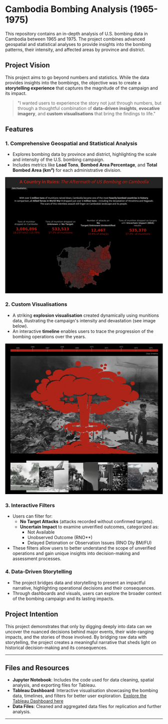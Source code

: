 # Cambodia Bombing Analysis (1965-1975)

This repository contains an in-depth analysis of U.S. bombing data in Cambodia between 1965 and 1975. The project combines advanced geospatial and statistical analyses to provide insights into the bombing patterns, their intensity, and affected areas by province and district.

## Project Vision

This project aims to go beyond numbers and statistics. While the data provides insights into the bombings, the objective was to create a **storytelling experience** that captures the magnitude of the campaign and its impact.

> "I wanted users to experience the story not just through numbers, but through a thoughtful combination of **data-driven insights**, **evocative imagery**, and **custom visualisations** that bring the findings to life."


## Features

### 1. **Comprehensive Geospatial and Statistical Analysis**
- Explores bombing data by province and district, highlighting the scale and intensity of the U.S. bombing campaign.
- Includes metrics like **Load Tons**, **Bombed Area Percentage**, and **Total Bombed Area (km²)** for each administrative division.

![Cambodia Dashboard](Images/cambodia_dashboard_image.png)

### 2. **Custom Visualisations**
- A striking **explosion visualisation** created dynamically using munitions data, illustrating the campaign's intensity and devastation (see image below).
- An interactive **timeline** enables users to trace the progression of the bombing operations over the years.

![Dashboard Visualisation](Images/dashboard_visualisation.png)

### 3. **Interactive Filters**
- Users can filter for:
  - **No Target Attacks** (attacks recorded without confirmed targets).
  - **Uncertain Impact** to examine unverified outcomes, categorized as:
    - Not Available
    - Unobserved Outcome (RNO**)
    - Delayed Detonation or Observation Issues (RNO Dly BM/FU)
- These filters allow users to better understand the scope of unverified operations and gain unique insights into decision-making and assessment processes.

### 4. **Data-Driven Storytelling**
- The project bridges data and storytelling to present an impactful narrative, highlighting operational decisions and their consequences.
- Through dashboards and visuals, users can explore the broader context of the bombing campaign and its lasting impacts.

## Project Intention

This project demonstrates that only by digging deeply into data can we uncover the nuanced decisions behind major events, their wide-ranging impacts, and the stories of those involved. By bridging raw data with storytelling, the project creates a meaningful narrative that sheds light on historical decision-making and its consequences.

---

## Files and Resources

- **Jupyter Notebook**: Includes the code used for data cleaning, spatial analysis, and exporting files for Tableau.
- **Tableau Dashboard**: Interactive visualisation showcasing the bombing data, timelines, and filters for better user exploration. 
[Explore the Tableau Dashboard here](https://public.tableau.com/app/profile/stefania4501/viz/ACountryinRuinsTheAftermathoftheUSBombingonCambodia/Dashboard3?publish=yes)
- **Data Files**: Cleaned and aggregated data files for replication and further analysis.

---
